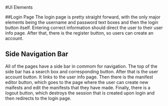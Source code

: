 #UI Elements

##Login Page
  The login page is pretty straight forward, with the only major elements being the username and password text boxes and then the login button itself. Entering correct information should direct the user to their user info page. After that, there is the register button, so users can create an account.
  
## Side Navigation Bar
  All of the pages have a side bar in commom for navigation. The top of the side bar has a search box and corresponding button. After that is the user account button. It links to the user info page. Then there is the manifest editor button, which goes to the page where the user can create new maifests and edit the manifests that they have made. Finally, there is a logout button, which destroys the session that is created upon login and then redirects to the login page.
